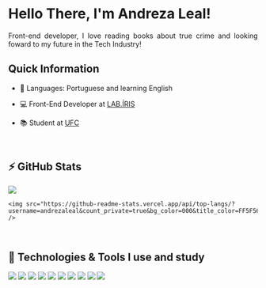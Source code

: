<h1 align = "justify">Hello There, I'm Andreza Leal!</h1>

<p align = "justify">Front-end developer, I love reading books about true crime and looking foward to my future in the Tech Industry!</p>

<h2 align = "justify">Quick Information</h2>

- 💬 Languages: Portuguese and learning English

- 💻 Front-End Developer at [LAB.ÍRIS](https://irislab.ce.gov.br/)

- 📚 Student at [UFC](https://smd.ufc.br/pt/)

<br>
<h2> ⚡ GitHub Stats </h2>
    <img src="https://github-readme-stats.vercel.app/api?username=andrezaleal&count_private=true&hide=contribs&show_icons=true&bg_color=000&title_color=27C93F&text_color=FFF&icon_color=FFBD2E&border_color=FF5F56&hide_border=true" />

    <img src="https://github-readme-stats.vercel.app/api/top-langs/?username=andrezaleal&count_private=true&bg_color=000&title_color=FF5F56&text_color=FFF&icon_color=FFBD2E&border_color=FF5F56&hide_border=true&layout=compact&hide=Java,PHP,Ruby,HTML,CSS,SCSS,Hack,CoffeeScript,Less" />


<br/>
<h2> 🚀 Technologies & Tools I use and study </h2>

<p style="display: inline_block">
  <img src="https://img.shields.io/badge/JavaScript-flat?logo=JavaScript&style=for-the-badge&logoColor=FF5F56&labelColor=000&color=000&logoWidth=30" />
  <img src="https://img.shields.io/badge/TypeScript-007ACC?style=for-the-badge&logo=typescript&logoColor=white"/>
  <img src="https://img.shields.io/badge/React-20232A?style=for-the-badge&logo=react&logoColor=61DAFB"/>
  <img src="https://img.shields.io/badge/next.js-000000?style=for-the-badge&logo=nextdotjs&logoColor=white"/>
  <img src="https://img.shields.io/badge/HTML5-E34F26?style=for-the-badge&logo=html5&logoColor=white"/>
  <img src="https://img.shields.io/badge/CSS3-1572B6?style=for-the-badge&logo=css3&logoColor=white"/>
  <img src="https://img.shields.io/badge/Tailwind_CSS-38B2AC?style=for-the-badge&logo=tailwind-css&logoColor=white"/>
  <img src="https://img.shields.io/badge/GIT-E44C30?style=for-the-badge&logo=git&logoColor=white"/>
  <img src="https://img.shields.io/badge/Cypress-17202C?style=for-the-badge&logo=cypress&logoColor=white"/>
  <img src="https://img.shields.io/badge/Mocha-8D6748?style=for-the-badge&logo=Mocha&logoColor=white"/>
</p>


<br>


